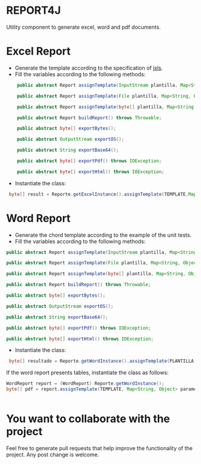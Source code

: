 # REPORT4J

Utility component to generate excel, word and pdf documents.

# Excel Report

* Generate the template according to the specification of [jxls](http://jxls.sourceforge.net/).
* Fill the variables according to the following methods:

```java
    public abstract Report assignTemplate(InputStream plantilla, Map<String, Object> parametros) throws IOException;

    public abstract Report assignTemplate(File plantilla, Map<String, Object> parametros) throws IOException;

    public abstract Report assignTemplate(byte[] plantilla, Map<String, Object> parametros);

    public abstract Report buildReport() throws Throwable;

    public abstract byte[] exportBytes();

    public abstract OutputStream exportOS();

    public abstract String exportBase64();

    public abstract byte[] exportPdf() throws IOException;

    public abstract byte[] exportHtml() throws IOException;
```

* Instantiate the class:

```java
 byte[] result = Reporte.getExcelInstance().assignTemplate(TEMPLATE,Map<String, Object> parametros).buildReport().exportBytes();
```

# Word Report

* Generate the chord template according to the example of the unit tests.
* Fill the variables according to the following methods:

```java
public abstract Report assignTemplate(InputStream plantilla, Map<String, Object> parametros) throws IOException;

public abstract Report assignTemplate(File plantilla, Map<String, Object> parametros) throws IOException;

public abstract Report assignTemplate(byte[] plantilla, Map<String, Object> parametros);

public abstract Report buildReport() throws Throwable;

public abstract byte[] exportBytes();

public abstract OutputStream exportOS();

public abstract String exportBase64();

public abstract byte[] exportPdf() throws IOException;

public abstract byte[] exportHtml() throws IOException;

```
* Instantiate the class:

```java
 byte[] resultado = Reporte.getWordInstance().assignTemplate(PLANTILLA,Map<String, Object> parametros).buildReport().exportBytes();
```

If the word report presents tables, instantiate the class as follows:

```java
WordReport report = (WordReport) Reporte.getWordInstance();
byte[] pdf = report.assignTemplate(TEMPLATE, Map<String, Object> parametros, List<TablaWordUtil> tablas).buildReport().exportxxx();
        
```

# You want to collaborate with the project

Feel free to generate pull requests that help improve the functionality of the project. Any post change is welcome.
